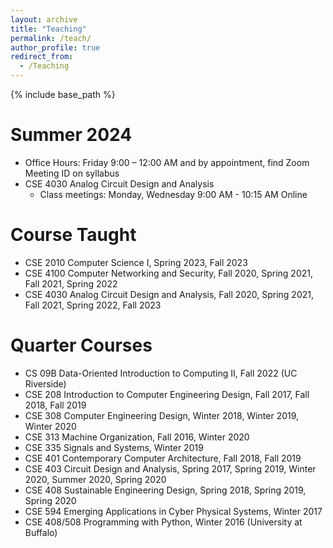 ```yaml
---
layout: archive
title: "Teaching"
permalink: /teach/
author_profile: true
redirect_from:
  - /Teaching
---
```


{% include base_path %}

Summer 2024
======
* Office Hours: Friday 9:00 – 12:00 AM and by appointment, find Zoom Meeting ID on syllabus
* CSE 4030 Analog Circuit Design and Analysis
  * Class meetings: Monday, Wednesday 9:00 AM - 10:15 AM  Online 

Course Taught
======
* CSE 2010 Computer Science I, Spring 2023, Fall 2023
* CSE 4100 Computer Networking and Security, Fall 2020, Spring 2021, Fall 2021, Spring 2022
* CSE 4030 Analog Circuit Design and Analysis, Fall 2020, Spring 2021, Fall 2021, Spring 2022, Fall 2023

Quarter Courses
======
* CS 09B  Data-Oriented Introduction to Computing II, Fall 2022 (UC Riverside)
* CSE 208 Introduction to Computer Engineering Design, Fall 2017, Fall 2018, Fall 2019
* CSE 308 Computer Engineering Design, Winter 2018, Winter 2019, Winter 2020
* CSE 313 Machine Organization, Fall 2016, Winter 2020
* CSE 335 Signals and Systems, Winter 2019
* CSE 401 Contemporary Computer Architecture, Fall 2018, Fall 2019
* CSE 403 Circuit Design and Analysis, Spring 2017, Spring 2019, Winter 2020, Summer 2020, Spring 2020
* CSE 408 Sustainable Engineering Design, Spring 2018, Spring 2019, Spring 2020
* CSE 594 Emerging Applications in Cyber Physical Systems, Winter 2017
* CSE 408/508 Programming with Python, Winter 2016 (University at Buffalo)
